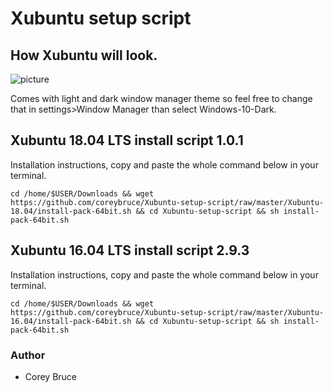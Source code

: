 
 # Xubuntu setup script



 ## How Xubuntu will look.

  ![picture](https://i.imgur.com/azN5gtW.jpg)

  Comes with light and dark window manager theme so feel free to change that in settings>Window Manager than select Windows-10-Dark.

  ## Xubuntu 18.04 LTS install script 1.0.1
   Installation instructions, copy and paste the whole command below in your terminal.

  ```cd /home/$USER/Downloads && wget https://github.com/coreybruce/Xubuntu-setup-script/raw/master/Xubuntu-18.04/install-pack-64bit.sh && cd Xubuntu-setup-script && sh install-pack-64bit.sh```  

 ## Xubuntu 16.04 LTS install script 2.9.3
  Installation instructions, copy and paste the whole command below in your terminal.

 ```cd /home/$USER/Downloads && wget https://github.com/coreybruce/Xubuntu-setup-script/raw/master/Xubuntu-16.04/install-pack-64bit.sh && cd Xubuntu-setup-script && sh install-pack-64bit.sh```  

 ### Author
  * Corey Bruce
